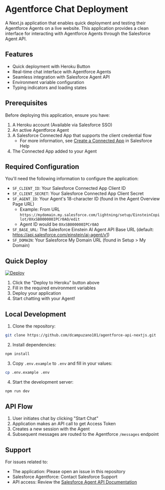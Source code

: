 # Agentforce Chat Deployment

A Next.js application that enables quick deployment and testing their Agentforce Agents on a live website. This application provides a clean interface for interacting with Agentforce Agents through the Salesforce Agent API.

## Features

- Quick deployment with Heroku Button
- Real-time chat interface with Agentforce Agents
- Seamless integration with Salesforce Agent API
- Environment variable configuration
- Typing indicators and loading states

## Prerequisites

Before deploying this application, ensure you have:

1. A Heroku account (Available via Salesforce SSO)
2. An active Agentforce Agent
3. A Salesforce Connected App that supports the client credential flow
   - For more information, see [Create a Connected App](https://help.salesforce.com/s/articleView?id=sf.connected_app_create.htm) in Salesforce Help
4. The Connected App added to your Agent

## Required Configuration

You'll need the following information to configure the application:

- `SF_CLIENT_ID`: Your Salesforce Connected App Client ID
- `SF_CLIENT_SECRET`: Your Salesforce Connected App Client Secret
- `SF_AGENT_ID`: Your Agent's 18-character ID (found in the Agent Overview Page URL)
  - Example: From URL `https://mydomain.my.salesforce.com/lightning/setup/EinsteinCopilot/0XxSB000000IPCr0AO/edit`
  - Agent ID would be `0XxSB000000IPCr0AO`
- `SF_BASE_URL`: The Salesforce Einstein AI Agent API Base URL (default: https://api.salesforce.com/einstein/ai-agent/v1)
- `SF_DOMAIN`: Your Salesforce My Domain URL (found in Setup > My Domain)

## Quick Deploy

[![Deploy](https://www.herokucdn.com/deploy/button.svg)](https://heroku.com/deploy/?template=https://github.com/dcampuzano101/agentforce-api-nextjs)

1. Click the "Deploy to Heroku" button above
2. Fill in the required environment variables
3. Deploy your application
4. Start chatting with your Agent!

## Local Development

1. Clone the repository:

```bash
git clone https://github.com/dcampuzano101/agentforce-api-nextjs.git
```

2. Install dependencies:

```bash
npm install
```

3. Copy `.env.example` to `.env` and fill in your values:

```bash
cp .env.example .env
```

4. Start the development server:

```bash
npm run dev
```

## API Flow

1. User initiates chat by clicking "Start Chat"
2. Application makes an API call to get Access Token
3. Creates a new session with the Agent
4. Subsequent messages are routed to the Agentforce `/messages` endpoint

## Support

For issues related to:

- The application: Please open an issue in this repository
- Salesforce Agentforce: Contact Salesforce Support
- API access: Review the [Salesforce Agent API Documentation](https://developer.salesforce.com/docs/atlas.en-us.api_rest.meta/api_rest/intro_what_is_rest_api.htm)
